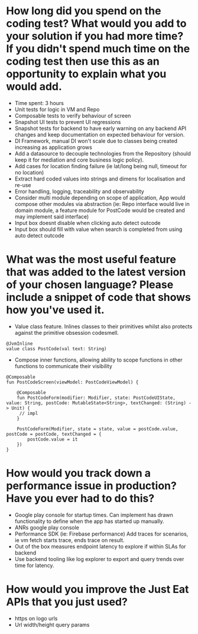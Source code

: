 

# How long did you spend on the coding test? What would you add to your solution if you had more time? If you didn't spend much time on the coding test then use this as an opportunity to explain what you would add.
* Time spent: 3 hours
* Unit tests for logic in VM and Repo
* Composable tests to verify behaviour of screen
* Snapshot UI tests to prevent UI regressions
* Snapshot tests for backend to have early warning on any backend API changes and keep documentation on expected behaviour for version.
* DI Framework, manual DI won't scale due to classes being created increasing as application grows
* Add a datasource to decouple technologies from the Repository (should keep it for mediation and core business logic policy).
* Add cases for location finding failure (ie lat/long being null, timeout for no location)
* Extract hard coded values into strings and dimens for localisation and re-use
* Error handling, logging, traceability and observability
* Consider multi module depending on scope of application, App would compose other modules via abstraction (ie: Repo interface would live in domain module, a feature module for PostCode would be created and may implement said interface)
* Input box doesnt disable when clicking auto detect outcode
* Input box should fill with value when search is completed from using auto detect outcode

# What was the most useful feature that was added to the latest version of your chosen language? Please include a snippet of code that shows how you've used it.
* Value class feature. Inlines classes to their primitives whilst also protects against the primitive obsession codesmell.
```
@JvmInline
value class PostCode(val text: String)
```

* Compose inner functions, allowing ability to scope functions in other functions to communicate their visibility
```
@Composable
fun PostCodeScreen(viewModel: PostCodeViewModel) {

    @Composable
    fun PostCodeForm(modifier: Modifier, state: PostCodeUIState, value: String, postCode: MutableState<String>, textChanged: (String) -> Unit) {
     // impl
    }

    PostCodeForm(Modifier, state = state, value = postCode.value, postCode = postCode, textChanged = {
        postCode.value = it
    })
}
```

# How would you track down a performance issue in production? Have you ever had to do this?
* Google play console for startup times. Can implement has drawn functionality to define when the app has started up manually.
* ANRs google play console
* Performance SDK (ie: Firebase performance) Add traces for scenarios, ie vm fetch starts trace, ends trace on result.
* Out of the box measures endpoint latency to explore if within SLAs for backend
* Use backend tooling like log explorer to export and query trends over time for latency.

# How would you improve the Just Eat APIs that you just used?
* https on logo urls
* Url width/height query params